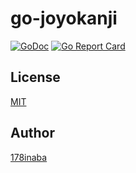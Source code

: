 # go-joyokanji

[![GoDoc](https://godoc.org/github.com/178inaba/go-joyokanji?status.svg)](https://godoc.org/github.com/178inaba/go-joyokanji)
[![Go Report Card](https://goreportcard.com/badge/github.com/178inaba/go-joyokanji)](https://goreportcard.com/report/github.com/178inaba/go-joyokanji)

## License

[MIT](LICENSE)

## Author

[178inaba](https://github.com/178inaba)
